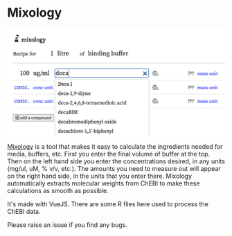 # Mixology
 <img src="screenshot.png">


[Mixology](http://mixology.theo.io/) is a tool that makes it easy to calculate the ingredients needed for media, buffers, etc. First you enter the final volume of buffer at the top. Then on the left hand side you enter the concentrations desired, in any units (mg/ul, uM, % v/v, etc.). The amounts you need to measure out will appear on the right hand side, in the units that you enter there. Mixology automatically extracts molecular weights from ChEBI to make these calculations as smooth as possible.

It's made with VueJS. There are some R files here used to process the ChEBI data.

Please raise an issue if you find any bugs.

